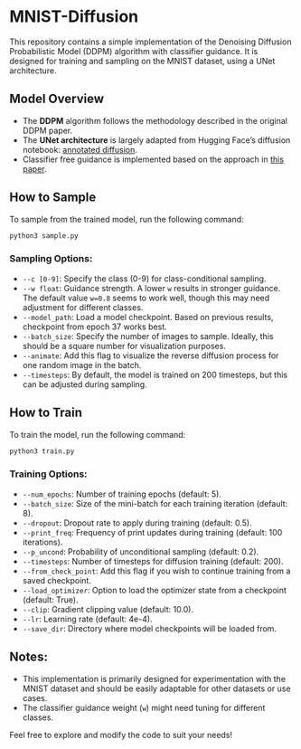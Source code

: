 # MNIST-Diffusion

This repository contains a simple implementation of the Denoising Diffusion Probabilistic Model (DDPM) algorithm with classifier guidance. It is designed for training and sampling on the MNIST dataset, using a UNet architecture.

## Model Overview

- The **DDPM** algorithm follows the methodology described in the original DDPM paper.
- The **UNet architecture** is largely adapted from Hugging Face’s diffusion notebook: [annotated diffusion](https://colab.research.google.com/github/huggingface/notebooks/blob/main/examples/annotated_diffusion.ipynb).
- Classifier free guidance is implemented based on the approach in [this paper](https://arxiv.org/pdf/2207.12598).

## How to Sample

To sample from the trained model, run the following command:
```bash
python3 sample.py
```

### Sampling Options:
- `--c [0-9]`: Specify the class (0-9) for class-conditional sampling.
- `--w float`: Guidance strength. A lower `w` results in stronger guidance. The default value `w=0.8` seems to work well, though this may need adjustment for different classes.
- `--model_path`: Load a model checkpoint. Based on previous results, checkpoint from epoch 37 works best.
- `--batch_size`: Specify the number of images to sample. Ideally, this should be a square number for visualization purposes.
- `--animate`: Add this flag to visualize the reverse diffusion process for one random image in the batch.
- `--timesteps`: By default, the model is trained on 200 timesteps, but this can be adjusted during sampling.

## How to Train

To train the model, run the following command:
```bash
python3 train.py
```

### Training Options:
- `--num_epochs`: Number of training epochs (default: 5).
- `--batch_size`: Size of the mini-batch for each training iteration (default: 8).
- `--dropout`: Dropout rate to apply during training (default: 0.5).
- `--print_freq`: Frequency of print updates during training (default: 100 iterations).
- `--p_uncond`: Probability of unconditional sampling (default: 0.2).
- `--timesteps`: Number of timesteps for diffusion training (default: 200).
- `--from_check_point`: Add this flag if you wish to continue training from a saved checkpoint.
- `--load_optimizer`: Option to load the optimizer state from a checkpoint (default: True).
- `--clip`: Gradient clipping value (default: 10.0).
- `--lr`: Learning rate (default: 4e-4).
- `--save_dir`: Directory where model checkpoints will be loaded from.

## Notes:
- This implementation is primarily designed for experimentation with the MNIST dataset and should be easily adaptable for other datasets or use cases.
- The classifier guidance weight (`w`) might need tuning for different classes.
  
Feel free to explore and modify the code to suit your needs!